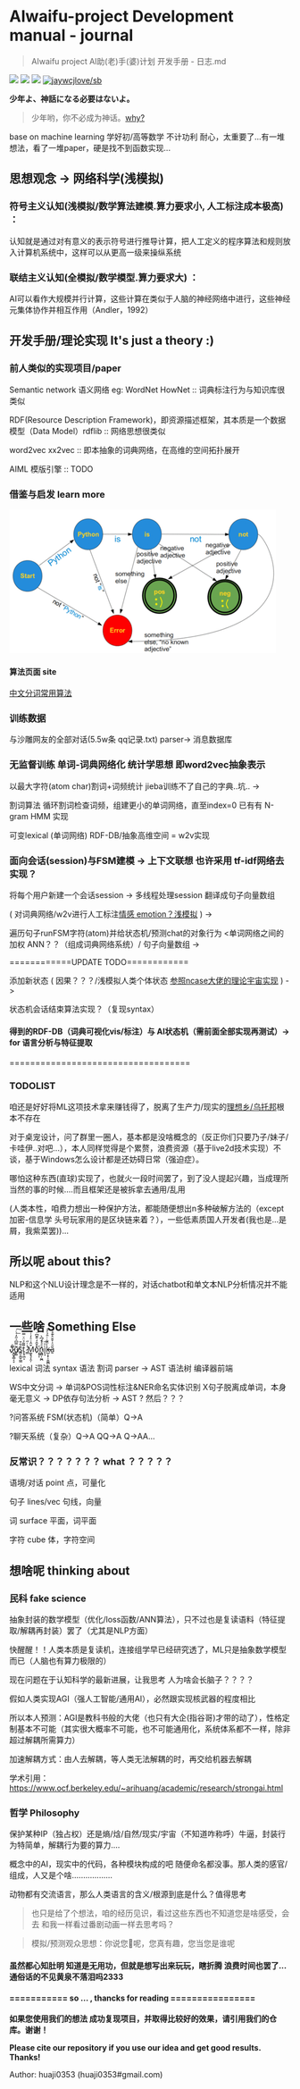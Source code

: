# AIwaifu-project Development manual - journal
> AIwaifu project AI助(老)手(婆)计划 开发手册 - 日志.md

[![](https://img.shields.io/github/issues/Earth-Online/AIwaifu-project.svg)](https://github.com/Earth-Online/AIwaifu-project/issues)  [![](https://img.shields.io/github/forks/Earth-Online/AIwaifu-project.svg)](https://github.com/Earth-Online/AIwaifu-project/network) [![](https://img.shields.io/github/stars/Earth-Online/AIwaifu-project.svg)](https://github.com/Earth-Online/AIwaifu-project/stargazers) [![jaywcjlove/sb](https://jaywcjlove.github.io/sb/lang/chinese.svg)](README-CN.md)

**少年よ、神話になる必要はないよ。**
> 少年哟，你不必成为神话。[why?](https://www.myzaker.com/article/592d87241bc8e0a948000000/)

base on machine learning 学好初/高等数学 不计功利 耐心，太重要了...有一堆想法，看了一堆paper，硬是找不到函数实现...

## 思想观念 -> 网络科学(浅模拟)
### 符号主义认知(浅模拟/数学算法建模.算力要求小, 人工标注成本极高) ：

认知就是通过对有意义的表示符号进行推导计算，把人工定义的程序算法和规则放入计算机系统中，这样可以从更高一级来操纵系统

### 联结主义认知(全模拟/数学模型.算力要求大) ：

AI可以看作大规模并行计算，这些计算在类似于人脑的神经网络中进行，这些神经元集体协作并相互作用（Andler，1992）

## 开发手册/理论实现 It's just a theory :)
### 前人类似的实现项目/paper
Semantic network 语义网络 eg: WordNet HowNet :: 词典标注行为与知识库很类似

RDF(Resource Description Framework)，即资源描述框架，其本质是一个数据模型（Data Model）rdflib :: 网络思想很类似

word2vec xx2vec :: 即本抽象的词典网络，在高维的空间拓扑展开

AIML 模版引擎 :: TODO

### 借鉴与启发 learn more
![image](https://github.com/Earth-Online/AIwaifu-project/raw/master/static/ev.png)

#### 算法页面 site
[中文分词常用算法](https://dsqiu.iteye.com/blog/1704960)

### 训练数据
与沙雕网友的全部对话(5.5w条 qq记录.txt) parser-> 消息数据库

### 无监督训练 单词-词典网络化 统计学思想   即word2vec抽象表示
以最大字符(atom char)割词+词频统计 jieba训练不了自己的字典..坑.. -> 

割词算法 循环割词检查词频，组建更小的单词网络，直至index=0 已有有 N-gram HMM 实现

可变lexical (单词网络) RDF-DB/抽象高维空间 = w2v实现

### 面向会话(session)与FSM建模 -> 上下文联想    也许采用 tf-idf网络去实现？
将每个用户新建一个会话session -> 多线程处理session 翻译成句子向量数组

( 对词典网络/w2v进行人工标注[情感 emotion？浅模拟](http://saifmohammad.com/WebPages/lexicons.html) ) -> 

遍历句子runFSM字符(atom)并给状态机/预测chat的对象行为 <单词网络之间的加权 ANN？？（组成词典网络系统）/ 句子向量数组 -> 

============UPDATE TODO============

添加新状态 ( 因果？？？/浅模拟人类个体状态 [参照ncase大佬的理论宇宙实现](https://ncase.me/OVC2016/) ) -> 

状态机会话结束算法实现？（复现syntax）

#### 得到的RDF-DB（词典可视化vis/标注）与 AI状态机（需前面全部实现再测试）-> for 语言分析与特征提取

===================================

### TODOLIST
咱还是好好将ML这项技术拿来赚钱得了，脱离了生产力/现实的[理想乡/乌托邦](https://www.zhihu.com/question/48916690/answer/531264372)根本不存在

对于桌宠设计，问了群里一圈人，基本都是没啥概念的（反正你们只要乃子/妹子/卡哇伊..对吧...），本人同样觉得是个累赘，浪费资源（基于live2d技术实现）不谈，基于Windows怎么设计都是还妨碍日常（强迫症）。

哪怕这种东西(直球)实现了，也就火一段时间罢了，到了没人提起兴趣，当成理所当然的事的时候....而且框架还是被拆拿去通用/乱用

(人类本性，咱费力想出一种保护方法，都能随便想出n多种破解方法的（except 加密-信息学 头号玩家用的是区块链来着？），一些低素质国人开发者(我也是...是屑，我紫菜罢))...

## 所以呢 about this?
NLP和这个NLU设计理念是不一样的，对话chatbot和单文本NLP分析情况并不能适用

## 一些啥 Something Else
Jͤ̀҉̷͍̺̟̳͔̞u̸̙̳͂̿͆ͯ̋̒̇ͨ͟͠ś̳͕͖̬̮̳͋̄t̨̥͖͕̃͌̉̈ͮ̿ ̷͇̾ͬ̋M͚̝̘̞̯̦̌̂͑ͤ̓ͭ̀o͒̌̑̒̎͊͆ͬͬ҉̩̥͎n͖̻̜̰̪ͦͣ͐́͆̀̚ì̙̝ͪ͞k̶̴̺͕͓̹̱͚̪̍ͫ͂̇ͬ̑̉̓̍a̱̋ͦ͗̌̌̊͊̊́

lexical 词法 syntax 语法 割词 parser -> AST 语法树 编译器前端

WS中文分词 -> 单词&POS词性标注&NER命名实体识别 X句子脱离成单词，本身毫无意义 -> DP依存句法分析 -> AST ? 然后？？？

?问答系统 FSM(状态机)（简单）Q->A

?聊天系统（复杂）Q->A QQ->A Q->AA...

### 反常识？？？？？？？ what ？？？？？
语境/对话 point 点，可量化

句子 lines/vec 句线，向量

词 surface 平面，词平面

字符 cube 体，字符空间

## 想啥呢 thinking about
### 民科 fake science
抽象封装的数学模型（优化/loss函数/ANN算法），只不过也是复读语料（特征提取/解耦再封装）罢了（尤其是NLP方面）

快醒醒！！人类本质是复读机，连接组学早已经研究透了，ML只是抽象数学模型而已（人脑也有算力极限的）

现在问题在于认知科学的最新进展，让我思考 人为啥会长脑子？？？？

假如人类实现AGI（强人工智能/通用AI），必然跟实现核武器的程度相比

所以本人预测：AGI是教科书般的大佬（也只有大企(指谷哥)才带的动了），性格定制基本不可能（其实很大概率不可能，也不可能通用化，系统体系都不一样，除非超过解耦所需算力）

加速解耦方式：由人去解耦，等人类无法解耦的时，再交给机器去解耦

学术引用：https://www.ocf.berkeley.edu/~arihuang/academic/research/strongai.html

### 哲学 Philosophy
保护某种IP（独占权）还是熵/焓/自然/现实/宇宙（不知道咋称呼）牛逼，封装行为特简单，解耦行为要的算力....

概念中的AI，现实中的代码，各种模块构成的吧 随便命名都没事。那人类的感官/组成，人又是个啥..................

动物都有交流语言，那么人类语言的含义/根源到底是什么？值得思考 

> 也只是给了个想法，咱的经历见识，看过这些东西也不知道您是啥感受，会去 和我一样看过番剧动画一样去思考吗？

> 模拟/预测观众思想：你说您:horse:呢，您真有趣，您当您是谁呢

#### 虽然都心知肚明 知道是无用功，但就是想写出来玩玩，瞎折腾 浪费时间也罢了...通俗话的不见黄泉不落泪吗2333

#### =========== so ... , thancks for reading ================
**如果您使用我们的想法 成功复现项目，并取得比较好的效果，请引用我们的仓库。谢谢！**

**Please cite our repository if you use our idea and get good results. Thanks!**

Author: huaji0353 (huaji0353#gmail.com)